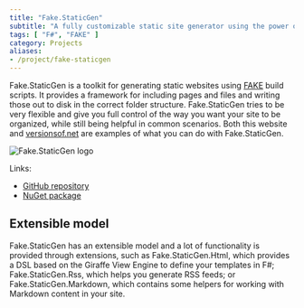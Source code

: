 ```yaml
---
title: "Fake.StaticGen"
subtitle: "A fully customizable static site generator using the power of FAKE"
tags: [ "F#", "FAKE" ]
category: Projects
aliases:
- /project/fake-staticgen
---
```


Fake.StaticGen is a toolkit for generating static websites using [FAKE](https://fake.build) build scripts. It provides a framework for including pages and files and writing those out to disk in the correct folder structure. Fake.StaticGen tries to be very flexible and give you full control of the way you want your site to be organized, while still being helpful in common scenarios. Both this website and [versionsof.net](https://versionsof.net) are examples of what you can do with Fake.StaticGen.

![Fake.StaticGen logo]({attach}logo.svg) 

Links:

- [GitHub repository](https://github.com/arthurrump/Fake.StaticGen)
- [NuGet package](https://nuget.org/packages/Fake.StaticGen)

## Extensible model
Fake.StaticGen has an extensible model and a lot of functionality is provided through extensions, such as Fake.StaticGen.Html, which provides a DSL based on the Giraffe View Engine to define your templates in F#; Fake.StaticGen.Rss, which helps you generate RSS feeds; or Fake.StaticGen.Markdown, which contains some helpers for working with Markdown content in your site.